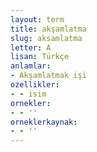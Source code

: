 ```yaml
---
layout: term
title: akşamlatma
slug: aksamlatma
letter: A
lisan: Türkçe
anlamlar:
- Akşamlatmak işi
ozellikler:
- - isim
ornekler:
- - ''
orneklerkaynak:
- - ''
---
```

